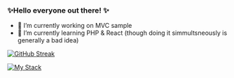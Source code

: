 ### ✨Hello everyone out there! ✨

- 🔭 I’m currently working on MVC sample
- 🌱 I’m currently learning PHP & React (though doing it simmultsneously is generally a bad idea)

[![GitHub Streak](https://streak-stats.demolab.com?user=Nick-Voskoboinikov&theme=dark)](https://git.io/streak-stats)

[![My Stack](https://skillicons.dev/icons?i=html,css,js,php,regex,vscode,vim,git,github,linux,bash,powershell&perline=4)](https://skillicons.dev "My Stack")

<!--
**Nick-Voskoboinikov/Nick-Voskoboinikov** is a  _special_  repository because its `README.md` (this file) appears on your GitHub profile.

Here are some ideas to get you started:
- 👯 I’m looking to collaborate on ...
- 🤔 I’m looking for help with ...
- 📫 How to reach me: ...
- 💬 Ask me about ...
- 😄 Pronouns: ...
- ⚡ Fun fact: ...

[![My LinkedIn](https://skillicons.dev/icons?i=linkedin&perline=1)](https://skillicons.dev "My Stack")
-->
